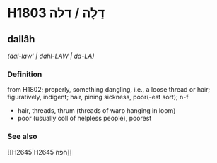 # H1803 דַּלָּה / דלה

## dallâh

_(dal-law' | dahl-LAW | da-LA)_

### Definition

from H1802; properly, something dangling, i.e., a loose thread or hair; figuratively, indigent; hair, pining sickness, poor(-est sort); n-f

- hair, threads, thrum (threads of warp hanging in loom)
- poor (usually coll of helpless people), poorest

### See also

[[H2645|H2645 חפה]]
